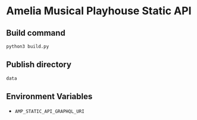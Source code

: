 # Amelia Musical Playhouse Static API

## Build command

```
python3 build.py
```

## Publish directory

```
data
```

## Environment Variables

- `AMP_STATIC_API_GRAPHQL_URI`
